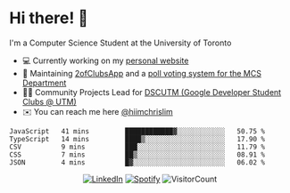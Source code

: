 # Hi there! 👋
I'm a Computer Science Student at the University of Toronto

- 💻 Currently working on my [personal website](https://hiimchrislim.co)
- 🔨 Maintaining [2ofClubsApp](https://github.com/2ofClubsApp) and a [poll voting system for the MCS Department](https://github.com/hiimchrislim/PollVotingSystem)
- 👨‍💻 Community Projects Lead for [DSCUTM (Google Developer Student Clubs @ UTM)](https://dscutm.com)
- ✉️ You can reach me here [@hiimchrislim](mailto:hello@hiimchrislim.co)

<!--START_SECTION:waka-->
```text
JavaScript   41 mins         ████████████▓░░░░░░░░░░░░   50.75 % 
TypeScript   14 mins         ████▒░░░░░░░░░░░░░░░░░░░░   17.90 % 
CSV          9 mins          ███░░░░░░░░░░░░░░░░░░░░░░   11.79 % 
CSS          7 mins          ██▒░░░░░░░░░░░░░░░░░░░░░░   08.91 % 
JSON         4 mins          █▓░░░░░░░░░░░░░░░░░░░░░░░   06.02 % 
```
<!--END_SECTION:waka-->

<div align="center">
<a href="https://www.linkedin.com/in/hiimchrislim" target="_blank"><img src="https://img.shields.io/badge/LinkedIn-%230077B5.svg?&style=flat-square&logo=linkedin&logoColor=white" alt="LinkedIn"></a>
<a href="https://open.spotify.com/user/hiimchrislim" target="_blank"><img src="https://img.shields.io/badge/Spotify-%231ED760.svg?&style=flat-square&logo=spotify&logoColor=white" alt="Spotify"></a>
<img src="https://visitor-badge.glitch.me/badge?page_id=hiimchrislim.visitor-badge" alt="VisitorCount">
</div>
